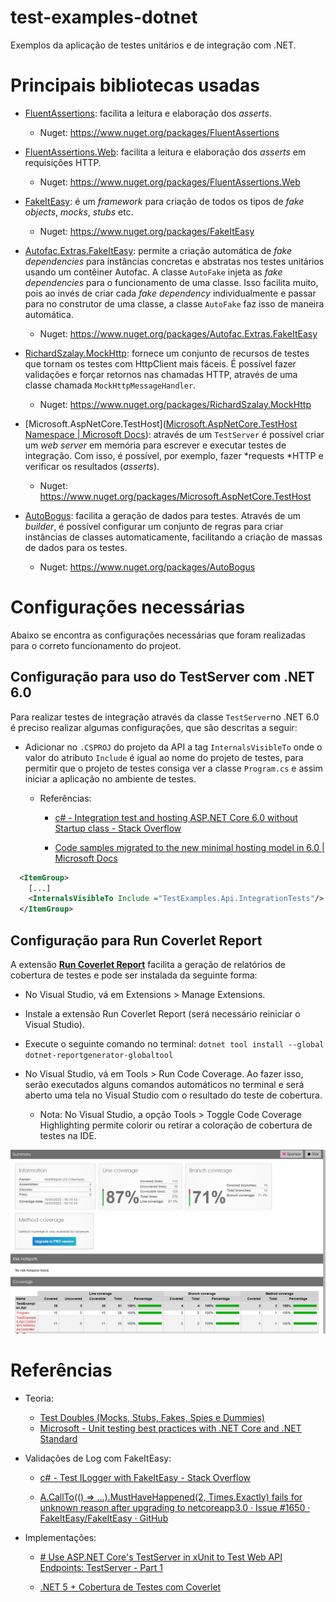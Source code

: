 # test-examples-dotnet

Exemplos da aplicação de testes unitários e de integração com .NET.

# Principais bibliotecas usadas

- [FluentAssertions](https://fluentassertions.com/): facilita a leitura e elaboração dos *asserts*.
  
  - Nuget: https://www.nuget.org/packages/FluentAssertions
- [FluentAssertions.Web](https://github.com/adrianiftode/FluentAssertions.Web): facilita a leitura e elaboração dos *asserts* em requisições HTTP.
  - Nuget: https://www.nuget.org/packages/FluentAssertions.Web

- [FakeItEasy](https://fakeiteasy.github.io/): é um *framework* para criação de todos os tipos de *fake objects*, *mocks*, *stubs* etc.
  
  - Nuget: https://www.nuget.org/packages/FakeItEasy

- [Autofac.Extras.FakeItEasy](https://autofac.readthedocs.io/en/latest/integration/fakeiteasy.html): permite a criação automática de *fake dependencies* para instâncias concretas e abstratas nos testes unitários usando um contêiner Autofac. A classe `AutoFake` injeta as *fake dependencies* para o funcionamento de uma classe. Isso facilita muito, pois ao invés de criar cada *fake dependency* individualmente e passar para no construtor de uma classe, a classe `AutoFake` faz isso de maneira automática.
  
  - Nuget: https://www.nuget.org/packages/Autofac.Extras.FakeItEasy

- [RichardSzalay.MockHttp](https://github.com/richardszalay/mockhttp): fornece um conjunto de recursos de testes que tornam os testes com HttpClient mais fáceis. É possível fazer validações e forçar retornos nas chamadas HTTP, através de uma classe chamada `MockHttpMessageHandler`. 
  
  - Nuget: https://www.nuget.org/packages/RichardSzalay.MockHttp

- [Microsoft.AspNetCore.TestHost]([Microsoft.AspNetCore.TestHost Namespace | Microsoft Docs](https://docs.microsoft.com/pt-br/dotnet/api/microsoft.aspnetcore.testhost?view=aspnetcore-6.0)): através de um `TestServer` é possível criar um *web server* em memória para escrever e executar testes de integração.  Com isso, é possível, por exemplo, fazer *requests *HTTP e verificar os resultados (*asserts*).
  
  - Nuget: https://www.nuget.org/packages/Microsoft.AspNetCore.TestHost
- [AutoBogus](https://github.com/nickdodd79/AutoBogus): facilita a geração de dados para testes. Através de um *builder*, é possível configurar um conjunto de regras para criar instâncias de classes automaticamente, facilitando a criação de massas de dados para os testes.
  - Nuget: https://www.nuget.org/packages/AutoBogus

# Configurações necessárias

Abaixo se encontra as configurações necessárias que foram realizadas para o correto funcionamento do projeot.

## Configuração para uso do TestServer com .NET 6.0

Para realizar testes de integração através da classe `TestServer`no .NET 6.0 é preciso realizar algumas configurações, que são descritas a seguir:

- Adicionar no `.CSPROJ` do projeto da API a tag `InternalsVisibleTo` onde o valor do atributo `Include` é igual ao nome do projeto de testes, para permitir que o projeto de testes consiga ver a classe `Program.cs` e assim iniciar a aplicação no ambiente de testes.
  
  - Referências:
    
    - [c# - Integration test and hosting ASP.NET Core 6.0 without Startup class - Stack Overflow](https://stackoverflow.com/questions/70093628/integration-test-and-hosting-asp-net-core-6-0-without-startup-class)
    
    - [Code samples migrated to the new minimal hosting model in 6.0 | Microsoft Docs](https://docs.microsoft.com/en-us/aspnet/core/migration/50-to-60-samples?view=aspnetcore-6.0#test-with-webapplicationfactory-or-testserver)

```xml
  <ItemGroup>
    [...]
    <InternalsVisibleTo Include ="TestExamples.Api.IntegrationTests"/>
  </ItemGroup>
```

## Configuração para Run Coverlet Report

A extensão [**Run Coverlet Report**](https://marketplace.visualstudio.com/items?itemName=ChrisDexter.RunCoverletReport) facilita a geração de relatórios de cobertura de testes e pode ser instalada da seguinte forma:

- No Visual Studio, vá em Extensions > Manage Extensions.

- Instale a extensão Run Coverlet Report (será necessário reiniciar o Visual Studio).

- Execute o seguinte comando no terminal: `dotnet tool install --global dotnet-reportgenerator-globaltool`

- No Visual Studio, vá em Tools > Run Code Coverage. Ao fazer isso, serão executados alguns comandos automáticos no terminal e será aberto uma tela no Visual Studio com o resultado do teste de cobertura.
  
  - Nota: No Visual Studio, a opção Tools > Toggle Code Coverage Highlighting permite colorir ou retirar a coloração de cobertura de testes na IDE.

<img title="" src="./assets/code-coverage-report.png" alt="" data-align="inline">

# Referências

- Teoria:
  
  - [Test Doubles (Mocks, Stubs, Fakes, Spies e Dummies)](https://medium.com/rd-shipit/test-doubles-mocks-stubs-fakes-spies-e-dummies-a5cdafcd0daf)
  - [Microsoft - Unit testing best practices with .NET Core and .NET Standard](https://docs.microsoft.com/en-us/dotnet/core/testing/unit-testing-best-practices)

- Validações de Log com FakeItEasy:
  
  - [c# - Test ILogger with FakeItEasy - Stack Overflow](https://stackoverflow.com/questions/64404028/test-ilogger-with-fakeiteasy)
  
  - [A.CallTo(() =&gt; ...).MustHaveHappened(2, Times.Exactly) fails for unknown reason after upgrading to netcoreapp3.0 · Issue #1650 · FakeItEasy/FakeItEasy · GitHub](https://github.com/FakeItEasy/FakeItEasy/issues/1650)

- Implementações:
  
  - [# Use ASP.NET Core's TestServer in xUnit to Test Web API Endpoints: TestServer - Part 1](https://www.roundthecode.com/dotnet/asp-net-core-web-api/asp-net-core-testserver-xunit-test-web-api-endpoints)
  
  - [.NET 5 + Cobertura de Testes com Coverlet](https://renatogroffe.medium.com/net-5-cobertura-de-testes-com-coverlet-7cbec2f052d9)